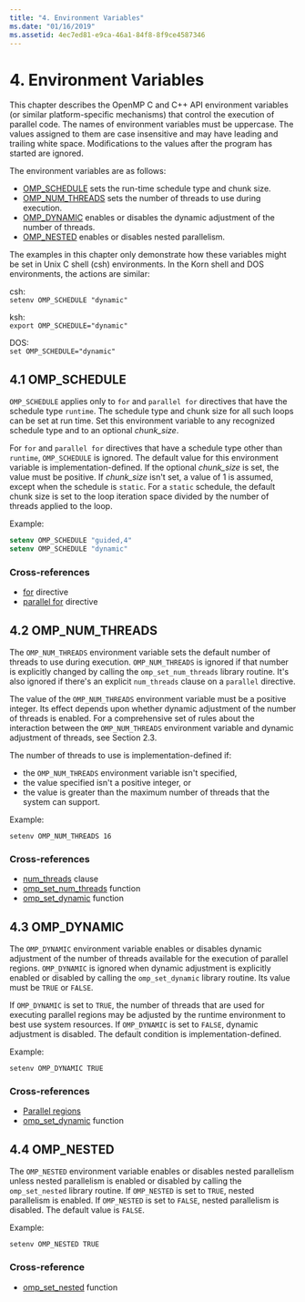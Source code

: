 ```yaml
---
title: "4. Environment Variables"
ms.date: "01/16/2019"
ms.assetid: 4ec7ed81-e9ca-46a1-84f8-8f9ce4587346
---
```

# 4. Environment Variables

This chapter describes the OpenMP C and C++ API environment variables (or similar platform-specific mechanisms) that control the execution of parallel code.  The names of environment variables must be uppercase. The values assigned to them are case insensitive and may have leading and trailing white space.  Modifications to the values after the program has started are ignored.

The environment variables are as follows:

- [OMP_SCHEDULE](#41-omp_schedule) sets the run-time schedule type and chunk size.
- [OMP_NUM_THREADS](#42-omp_num_threads) sets the number of threads to use during execution.
- [OMP_DYNAMIC](#43-omp_dynamic) enables or disables the dynamic adjustment of the number of threads.
- [OMP_NESTED](#44-omp_nested) enables or disables nested parallelism.

The examples in this chapter only demonstrate how these variables might be set in Unix C shell (csh) environments. In the Korn shell and DOS environments, the actions are similar:

csh:  
`setenv OMP_SCHEDULE "dynamic"`

ksh:  
`export OMP_SCHEDULE="dynamic"`

DOS:  
`set OMP_SCHEDULE="dynamic"`

## 4.1 OMP_SCHEDULE

`OMP_SCHEDULE` applies only to `for` and `parallel for` directives that have the schedule type `runtime`. The schedule type and chunk size for all such loops can be set at run time. Set this environment variable to any recognized schedule type and to an optional *chunk_size*.

For `for` and `parallel for` directives that have a schedule type other than `runtime`, `OMP_SCHEDULE` is ignored. The default value for this environment variable is implementation-defined. If the optional *chunk_size* is set, the value must be positive. If *chunk_size* isn't set, a value of 1 is assumed, except when the schedule is `static`. For a `static` schedule, the default chunk size is set to the loop iteration space divided by the number of threads applied to the loop.

Example:

```csh
setenv OMP_SCHEDULE "guided,4"
setenv OMP_SCHEDULE "dynamic"
```

### Cross-references

- [for](2-4-1-for-construct.md) directive
- [parallel for](2-5-1-parallel-for-construct.md) directive

## 4.2 OMP_NUM_THREADS

The `OMP_NUM_THREADS` environment variable sets the default number of threads to use during execution. `OMP_NUM_THREADS` is ignored if that number is explicitly changed by calling the `omp_set_num_threads` library routine. It's also ignored if there's an explicit `num_threads` clause on a `parallel` directive.

The value of the `OMP_NUM_THREADS` environment variable must be a positive integer. Its effect depends upon whether dynamic adjustment of the number of threads is enabled. For a comprehensive set of rules about the interaction between the `OMP_NUM_THREADS` environment variable and dynamic adjustment of threads, see Section 2.3.

The number of threads to use is implementation-defined if:

- the `OMP_NUM_THREADS` environment variable isn't specified,
- the value specified isn't a positive integer, or
- the value is greater than the maximum number of threads that the system can support.

Example:

```shell
setenv OMP_NUM_THREADS 16
```

### Cross-references

- [num_threads](2-3-parallel-construct.md) clause
- [omp_set_num_threads](3-1-1-omp-set-num-threads-function.md) function
- [omp_set_dynamic](3-1-7-omp-set-dynamic-function.md) function

## 4.3 OMP_DYNAMIC

The `OMP_DYNAMIC` environment variable enables or disables dynamic adjustment of the number of threads available for the execution of parallel regions. `OMP_DYNAMIC` is ignored when dynamic adjustment is explicitly enabled or disabled by calling the `omp_set_dynamic` library routine. Its value must be `TRUE` or `FALSE`.

If `OMP_DYNAMIC` is set to `TRUE`, the number of threads that are used for executing parallel regions may be adjusted by the runtime environment to best use system resources.  If `OMP_DYNAMIC` is set to `FALSE`, dynamic adjustment is disabled. The default condition is implementation-defined.

Example:

```shell
setenv OMP_DYNAMIC TRUE
```

### Cross-references

- [Parallel regions](2-3-parallel-construct.md)
- [omp_set_dynamic](3-1-7-omp-set-dynamic-function.md) function

## 4.4 OMP_NESTED

The `OMP_NESTED` environment variable enables or disables nested parallelism unless nested parallelism is enabled or disabled by calling the `omp_set_nested` library routine. If `OMP_NESTED` is set to `TRUE`, nested parallelism is enabled. If `OMP_NESTED` is set to `FALSE`, nested parallelism is disabled. The default value is `FALSE`.

Example:

```shell
setenv OMP_NESTED TRUE
```

### Cross-reference

- [omp_set_nested](3-1-9-omp-set-nested-function.md) function
